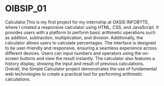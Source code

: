 # OIBSIP_01

Calculator,This is my first project for my internship at OASIS  INFOBYTE, where I created a responsive calculator using  HTML, CSS, and JavaScript. It provides users with a platform to perform basic arithmetic operations such as addition, subtraction, multiplication, and division. Additionally, the calculator allows users to calculate percentages. The interface is designed to be user-friendly and responsive, ensuring a seamless experience across different devices. Users can input numbers and operators using the on-screen buttons and view the result instantly. The calculator also features a history display, showing the input and result of previous calculations. Overall, the Simple Calculator project demonstrates the use of fundamental web technologies to create a practical tool for performing arithmetic calculations.
